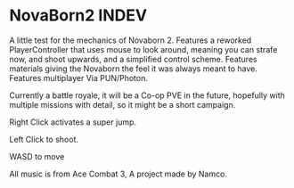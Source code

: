 # NovaBorn2 INDEV
 A little test for the mechanics of Novaborn 2. 
Features a reworked PlayerController that uses mouse to look around, meaning you can strafe now, and shoot upwards, and a simplified control scheme.
Features materials giving the Novaborn the feel it was always meant to have.
Features multiplayer Via PUN/Photon.

Currently a battle royale, it will be a Co-op PVE in the future, hopefully with multiple missions with detail, so it might be a short campaign.

Right Click activates a super jump.

Left Click to shoot.

WASD to move

All music is from Ace Combat 3, A project made by Namco.
